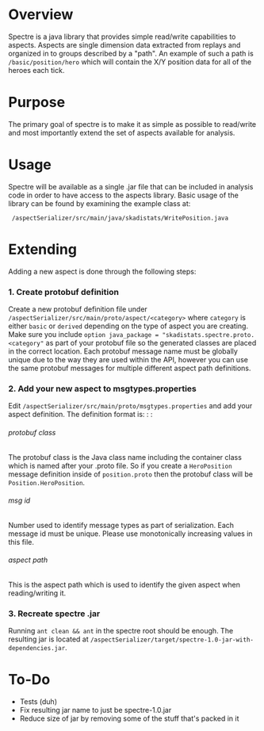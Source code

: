 Overview
========

Spectre is a java library that provides simple read/write capabilities to aspects. 
Aspects are single dimension data extracted from replays and organized in to groups
described by a "path". An example of such a path is `/basic/position/hero` which
will contain the X/Y position data for all of the heroes each tick.

Purpose
=======

The primary goal of spectre is to make it as simple as possible to read/write and
most importantly extend the set of aspects available for analysis.

Usage
=====

Spectre will be available as a single .jar file that can be included in analysis
code in order to have access to the aspects library. Basic usage of the library
can be found by examining the example class at:

     /aspectSerializer/src/main/java/skadistats/WritePosition.java 

Extending
========

Adding a new aspect is done through the following steps:

### 1. Create protobuf definition
Create a new protobuf definition file under `/aspectSerializer/src/main/proto/aspect/<category>`
where `category` is either `basic` or `derived` depending on the type of aspect you are
creating. Make sure you include `option java_package = "skadistats.spectre.proto.<category"`
as part of your protobuf file so the generated classes are placed in the correct location.
Each protobuf message name must be globally unique due to the way they are used within the
API, however you can use the same protobuf messages for multiple different aspect path definitions.

### 2. Add your new aspect to msgtypes.properties
Edit `/aspectSerializer/src/main/proto/msgtypes.properties` and add your aspect definition.
The definition format is:
    <protobuf class> : <msg id> : <aspect path>
    
###### protobuf class
The protobuf class is the Java class name including the container class which is named
after your .proto file. So if you create a `HeroPosition` message definition inside of
`position.proto` then the protobuf class will be `Position.HeroPosition`.

###### msg id
Number used to identify message types as part of serialization. Each message id must
be unique. Please use monotonically increasing values in this file.

###### aspect path
This is the aspect path which is used to identify the given aspect when reading/writing it.

### 3. Recreate spectre .jar
Running `ant clean && ant` in the spectre root should be enough. The resulting jar is located
at `/aspectSerializer/target/spectre-1.0-jar-with-dependencies.jar`.

To-Do
=====

- Tests (duh)
- Fix resulting jar name to just be spectre-1.0.jar
- Reduce size of jar by removing some of the stuff that's packed in it